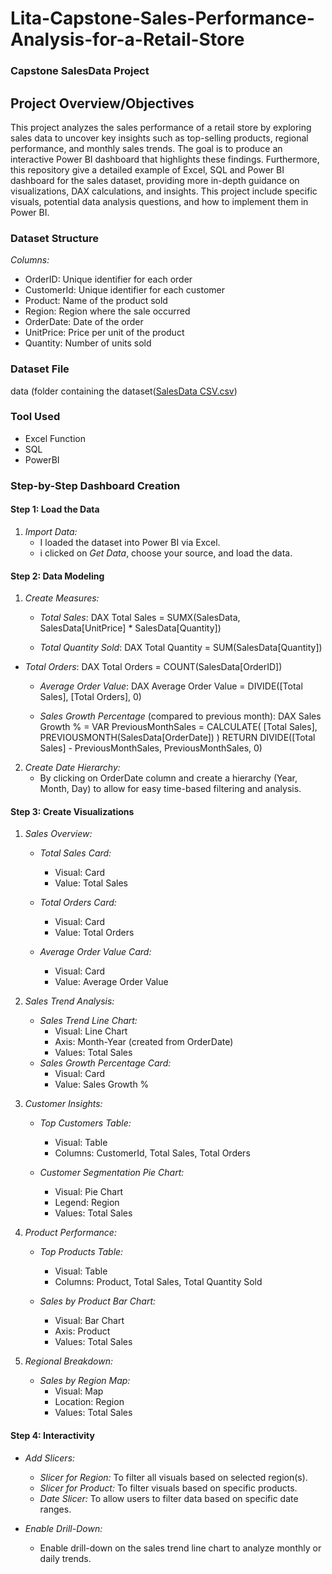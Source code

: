 # Lita-Capstone-Sales-Performance-Analysis-for-a-Retail-Store

### Capstone SalesData Project

## Project Overview/Objectives

This project analyzes the sales performance of a retail store by exploring sales data to uncover key insights such as top-selling products, regional
performance, and monthly sales trends. The goal is to produce an interactive Power BI
dashboard that highlights these findings. Furthermore, this repository give a detailed example of Excel, SQL and  Power BI dashboard for the sales dataset, providing more in-depth guidance on visualizations, DAX calculations, and insights. This project include specific visuals, potential data analysis questions, and how to implement them in Power BI.

### Dataset Structure

*Columns:*
- OrderID: Unique identifier for each order
- CustomerId: Unique identifier for each customer
- Product: Name of the product sold
- Region: Region where the sale occurred
- OrderDate: Date of the order
- UnitPrice: Price per unit of the product
- Quantity: Number of units sold

### Dataset File
data (folder containing the dataset([SalesData CSV.csv](https://github.com/user-attachments/files/17621528/SalesData.CSV.csv))

### Tool Used
* Excel Function
* SQL
* PowerBI

### Step-by-Step Dashboard Creation

#### Step 1: Load the Data

1. *Import Data:*
   - I loaded the dataset into Power BI via Excel.
   - i clicked on *Get Data*, choose your source, and load the data.

#### Step 2: Data Modeling

1. *Create Measures:*
   - *Total Sales*:
     DAX
     Total Sales = SUMX(SalesData, SalesData[UnitPrice] * SalesData[Quantity])
     
   - *Total Quantity Sold*:
     DAX
     Total Quantity = SUM(SalesData[Quantity])
 - *Total Orders*:
     DAX
     Total Orders = COUNT(SalesData[OrderID])
     
   - *Average Order Value*:
     DAX
     Average Order Value = DIVIDE([Total Sales], [Total Orders], 0)
     
   - *Sales Growth Percentage* (compared to previous month):
     DAX
     Sales Growth % = 
     VAR PreviousMonthSales = 
         CALCULATE(
             [Total Sales],
             PREVIOUSMONTH(SalesData[OrderDate])
         )
 RETURN
     DIVIDE([Total Sales] - PreviousMonthSales, PreviousMonthSales, 0)
     

2. *Create Date Hierarchy:*
   - By clicking on OrderDate column and create a hierarchy (Year, Month, Day) to allow for easy time-based filtering and analysis.

#### Step 3: Create Visualizations

1. *Sales Overview:*
   - *Total Sales Card:*
     - Visual: Card
     - Value: Total Sales

   - *Total Orders Card:*
     - Visual: Card
     - Value: Total Orders
   - *Average Order Value Card:*
     - Visual: Card
     - Value: Average Order Value

1. *Sales Trend Analysis:*
   - *Sales Trend Line Chart:*
     - Visual: Line Chart
     - Axis: Month-Year (created from OrderDate)
     - Values: Total Sales
   - *Sales Growth Percentage Card:*
     - Visual: Card
     - Value: Sales Growth %

2. *Customer Insights:*
   - *Top Customers Table:*
     - Visual: Table
     - Columns: CustomerId, Total Sales, Total Orders
       
   - *Customer Segmentation Pie Chart:*
     - Visual: Pie Chart
     - Legend: Region
     - Values: Total Sales

3. *Product Performance:*
   - *Top Products Table:*
     - Visual: Table
     - Columns: Product, Total Sales, Total Quantity Sold
       
   - *Sales by Product Bar Chart:*
     - Visual: Bar Chart
     - Axis: Product
     - Values: Total Sales

4. *Regional Breakdown:*
   - *Sales by Region Map:*
     - Visual: Map
     - Location: Region
     - Values: Total Sales

#### Step 4: Interactivity

- *Add Slicers:*
  - *Slicer for Region:* To filter all visuals based on selected region(s).
  - *Slicer for Product:* To filter visuals based on specific products.
  - *Date Slicer:* To allow users to filter data based on specific date ranges.

- *Enable Drill-Down:*
  - Enable drill-down on the sales trend line chart to analyze monthly or daily trends.

